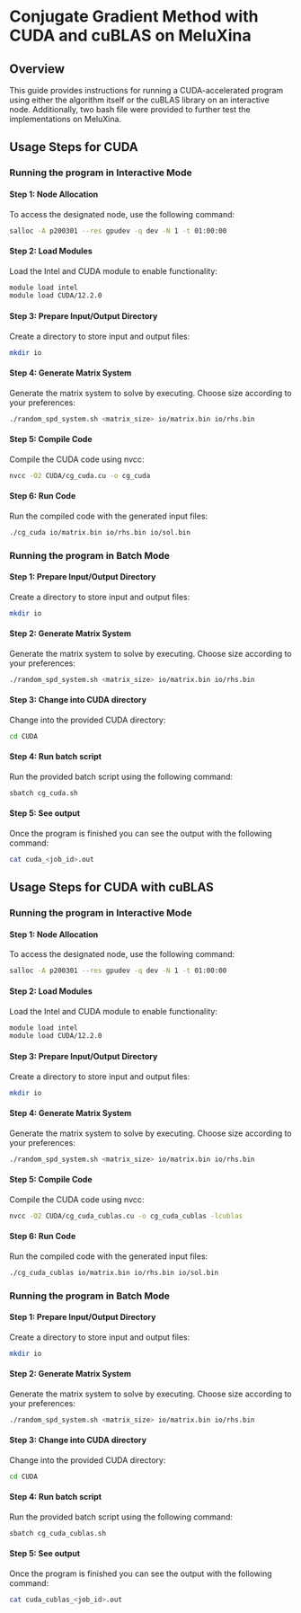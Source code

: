 # Conjugate Gradient Method with CUDA and cuBLAS on MeluXina

## Overview
This guide provides instructions for running a CUDA-accelerated program using either the algorithm itself or the cuBLAS library on an interactive node. 
Additionally, two bash file were provided to further test the implementations on MeluXina.

## Usage Steps for CUDA

### Running the program in Interactive Mode

#### Step 1: Node Allocation
To access the designated node, use the following command:

```bash
salloc -A p200301 --res gpudev -q dev -N 1 -t 01:00:00
```

#### Step 2: Load Modules
Load the Intel and CUDA module to enable functionality:

```bash
module load intel
module load CUDA/12.2.0
```

#### Step 3: Prepare Input/Output Directory
Create a directory to store input and output files:

```bash
mkdir io
```

#### Step 4: Generate Matrix System
Generate the matrix system to solve by executing. 
Choose size according to your preferences:

```bash
./random_spd_system.sh <matrix_size> io/matrix.bin io/rhs.bin
```

#### Step 5: Compile Code
Compile the CUDA code using nvcc:

```bash
nvcc -O2 CUDA/cg_cuda.cu -o cg_cuda
```

#### Step 6: Run Code
Run the compiled code with the generated input files:

```bash
./cg_cuda io/matrix.bin io/rhs.bin io/sol.bin
```

### Running the program in Batch Mode

#### Step 1: Prepare Input/Output Directory
Create a directory to store input and output files:

```bash
mkdir io
```

#### Step 2: Generate Matrix System
Generate the matrix system to solve by executing.
Choose size according to your preferences:

```bash
./random_spd_system.sh <matrix_size> io/matrix.bin io/rhs.bin
```

#### Step 3: Change into CUDA directory
Change into the provided CUDA directory:

```bash
cd CUDA
```

#### Step 4: Run batch script
Run the provided batch script using the following command:

```bash
sbatch cg_cuda.sh
```

#### Step 5: See output
Once the program is finished you can see the output with the following command:

```bash
cat cuda_<job_id>.out
```

## Usage Steps for CUDA with cuBLAS

### Running the program in Interactive Mode

#### Step 1: Node Allocation
To access the designated node, use the following command:

```bash
salloc -A p200301 --res gpudev -q dev -N 1 -t 01:00:00
```

#### Step 2: Load Modules
Load the Intel and CUDA module to enable functionality:

```bash
module load intel
module load CUDA/12.2.0
```

#### Step 3: Prepare Input/Output Directory
Create a directory to store input and output files:

```bash
mkdir io
```

#### Step 4: Generate Matrix System
Generate the matrix system to solve by executing.
Choose size according to your preferences:

```bash
./random_spd_system.sh <matrix_size> io/matrix.bin io/rhs.bin
```

#### Step 5: Compile Code
Compile the CUDA code using nvcc:

```bash
nvcc -O2 CUDA/cg_cuda_cublas.cu -o cg_cuda_cublas -lcublas
```

#### Step 6: Run Code
Run the compiled code with the generated input files:

```bash
./cg_cuda_cublas io/matrix.bin io/rhs.bin io/sol.bin
```

### Running the program in Batch Mode

#### Step 1: Prepare Input/Output Directory
Create a directory to store input and output files:

```bash
mkdir io
```

#### Step 2: Generate Matrix System
Generate the matrix system to solve by executing.
Choose size according to your preferences:

```bash
./random_spd_system.sh <matrix_size> io/matrix.bin io/rhs.bin
```

#### Step 3: Change into CUDA directory
Change into the provided CUDA directory:

```bash
cd CUDA
```

#### Step 4: Run batch script
Run the provided batch script using the following command:

```bash
sbatch cg_cuda_cublas.sh
```

#### Step 5: See output
Once the program is finished you can see the output with the following command:

```bash
cat cuda_cublas_<job_id>.out
```

